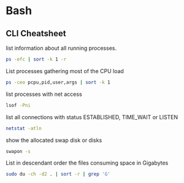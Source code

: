 # Bash

## CLI Cheatsheet

list information about all running processes.
```bash
ps -efc | sort -k 1 -r
```

List processes gathering most of the CPU load
```bash
ps -ceo pcpu,pid,user,args | sort -k 1
```

list processes with net access
```bash
lsof -Pni
```

list all connections with status ESTABLISHED, TIME_WAIT or LISTEN
```bash
netstat -atln
```

show the allocated swap disk or disks
```bash
swapon -s 
```

List in descendant order the files consuming space in Gigabytes
```bash
sudo du -ch -d2 . | sort -r | grep 'G'
```

